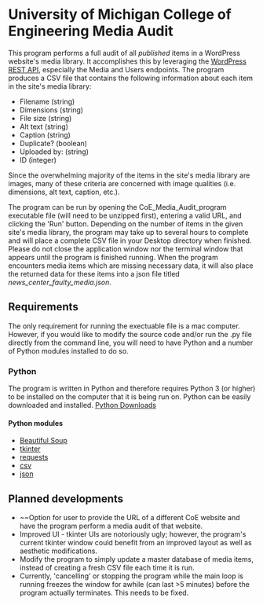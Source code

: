 # University of Michigan College of Engineering Media Audit

This program performs a full audit of all *published* items in a WordPress website's media library. It accomplishes this by leveraging the [WordPress REST API](https://developer.wordpress.org/rest-api/), especially the Media and Users endpoints. The program produces a CSV file that contains the following information about each item in the site's media library:
- Filename (string)
- Dimensions (string)
- File size (string)
- Alt text (string)
- Caption (string)
- Duplicate? (boolean)
- Uploaded by: (string)
- ID (integer)

Since the overwhelming majority of the items in the site's media library are images, many of these criteria are concerned with image qualities (i.e. dimensions, alt text, caption, etc.).

The program can be run by opening the CoE_Media_Audit_program executable file (will need to be unzipped first), entering a valid URL, and clicking the 'Run' button. Depending on the number of items in the given site's media library, the program may take up to several hours to complete and will place a complete CSV file in your Desktop directory when finished. Please do not close the application window nor the terminal window that appears until the program is finished running. When the program encounters media items which are missing necessary data, it will also place the returned data for these items into a json file titled *news_center_faulty_media.json*. 


## Requirements
The only requirement for running the exectuable file is a mac computer. However, if you would like to modify the source code and/or run the .py file directly from the command line, you will need to have Python and a number of Python modules installed to do so.

### Python
The program is written in Python and therefore requires Python 3 (or higher) to be installed on the computer that it is being run on. Python can be easily downloaded and installed.
[Python Downloads](https://www.python.org/downloads/)

#### Python modules
- [Beautiful Soup](https://www.crummy.com/software/BeautifulSoup/bs4/doc/)
- [tkinter](https://docs.python.org/3/library/tkinter.html)
- [requests](https://requests.readthedocs.io/en/master/)
- [csv](https://docs.python.org/3/library/csv.html)
- [json](https://docs.python.org/3/library/json.html)


## Planned developments
- ~~Option for user to provide the URL of a different CoE website and have the program perform a media audit of that website.
- Improved UI - tkinter UIs are notoriously ugly; however, the program's current tkinter window could benefit from an improved layout as well as aesthetic modifications.
- Modify the program to simply update a master database of media items, instead of creating a fresh CSV file each time it is run.
- Currently, 'cancelling' or stopping the program while the main loop is running freezes the window for awhile (can last >5 minutes) before the program actually terminates. This needs to be fixed.
